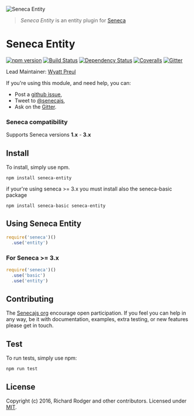 ![Seneca Entity](http://senecajs.org/files/assets/seneca-logo.png)

> _Seneca Entity_ is an entity plugin for [Seneca](http://senecajs.org)

# Seneca Entity
[![npm version][npm-badge]][npm-url]
[![Build Status][travis-badge]][travis-url]
[![Dependency Status][david-badge]][david-url]
[![Coveralls][BadgeCoveralls]][Coveralls]
[![Gitter][gitter-badge]][gitter-url]

Lead Maintainer: [Wyatt Preul](https://github.com/geek)

If you're using this module, and need help, you can:

- Post a [github issue][],
- Tweet to [@senecajs][],
- Ask on the [Gitter][gitter-url].

### Seneca compatibility
Supports Seneca versions **1.x** - **3.x**

## Install
To install, simply use npm.


```
npm install seneca-entity
```

if your're using seneca >= 3.x you must install also the seneca-basic package

```
npm install seneca-basic seneca-entity
```


## Using Seneca Entity

```js
require('seneca')()
  .use('entity')
```

### For Seneca >= 3.x

```js
require('seneca')()
  .use('basic')
  .use('entity')
```

## Contributing
The [Senecajs org][] encourage open participation. If you feel you can help in any way, be it with
documentation, examples, extra testing, or new features please get in touch.

## Test
To run tests, simply use npm:

```
npm run test
```

## License
Copyright (c) 2016, Richard Rodger and other contributors.
Licensed under [MIT][].

[travis-badge]: https://travis-ci.org/senecajs/seneca-entity.svg
[travis-url]: https://travis-ci.org/senecajs/seneca-entity
[npm-badge]: https://badge.fury.io/js/seneca-entity.svg
[npm-url]: https://badge.fury.io/js/seneca-entity
[david-badge]: https://david-dm.org/senecajs/seneca-entity.svg
[david-url]: https://david-dm.org/senecajs/seneca-entity
[coveralls-badge]:https://coveralls.io/repos/senecajs/seneca-entity/badge.svg?branch=master&service=github
[coveralls-url]: https://coveralls.io/github/senecajs/seneca-entity?branch=master
[github issue]: https://github.com/senecajs/seneca-entity/issues
[@senecajs]: http://twitter.com/senecajs
[gitter-badge]: https://badges.gitter.im/Join%20Chat.svg
[gitter-url]: https://gitter.im/senecajs/seneca
[Senecajs org]: https://github.com/senecajs/
[Coveralls]: https://coveralls.io/github/senecajs/seneca-entity?branch=master
[BadgeCoveralls]: https://coveralls.io/repos/github/senecajs/seneca-entity/badge.svg?branch=master
[MIT]: ./LICENSE
